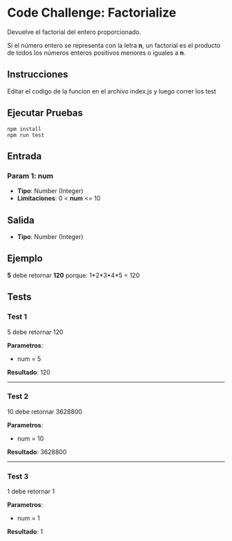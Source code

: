 # Code Challenge: Factorialize

Devuelve el factorial del entero proporcionado.

Si el número entero se representa con la letra **n**, un factorial es el producto de todos los números enteros positivos menores o iguales a **n**.

## Instrucciones
Editar el codigo de la funcion en el archivo index.js y luego correr los test

## Ejecutar Pruebas

```
npm install
npm run test
```

## Entrada

### Param 1: num

- **Tipo**: Number (Integer)
- **Limitaciones**: 0 < **num** <= 10

## Salida

- **Tipo**: Number (Integer)

## Ejemplo
**5** debe retornar **120** porque: 1\*2\*3\*4\*5 = 120

## Tests

### Test 1
5 debe retornar 120

**Parametros**: 
- num = 5

**Resultado**: 120

---

### Test 2
10 debe retornar 3628800

**Parametros**: 
- num = 10

**Resultado**: 3628800

---

### Test 3
1 debe retornar 1

**Parametros**: 
- num = 1

**Resultado**: 1
